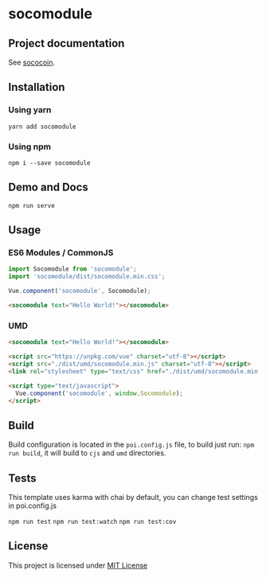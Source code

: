 # socomodule


## Project documentation

See [sococoin](https://github.com/socialement-competents/sococoin).

## Installation

### Using yarn

`yarn add socomodule`

### Using npm

`npm i --save socomodule`

## Demo and Docs

`npm run serve`

## Usage

### ES6 Modules / CommonJS

```js
import Socomodule from 'socomodule';
import 'socomodule/dist/socomodule.min.css';

Vue.component('socomodule', Socomodule);
```

```html
<socomodule text="Hello World!"></socomodule>
```

### UMD

```html
<socomodule text="Hello World!"></socomodule>

<script src="https://unpkg.com/vue" charset="utf-8"></script>
<script src="./dist/umd/socomodule.min.js" charset="utf-8"></script>
<link rel="stylesheet" type="text/css" href="./dist/umd/socomodule.min.css">

<script type="text/javascript">
  Vue.component('socomodule', window.Socomodule);
</script>
```

## Build

Build configuration is located in the `poi.config.js` file, to build just run: `npm run build`, it will build to `cjs` and `umd` directories.

## Tests

This template uses karma with chai by default, you can change test settings in poi.config.js

`npm run test`
`npm run test:watch`
`npm run test:cov`

## License

This project is licensed under [MIT License](http://en.wikipedia.org/wiki/MIT_License)
